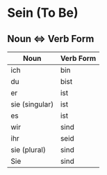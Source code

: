 # Sein (To Be)

## Noun <=> Verb Form
| Noun | Verb Form |
| ---- | --------- |
| ich | bin |
| du | bist |
| er | ist |
| sie (singular) | ist |
| es | ist |
| wir | sind |
| ihr | seid |
| sie (plural) | sind |
| Sie | sind |
